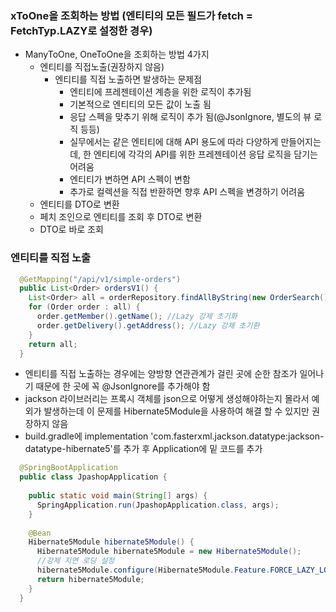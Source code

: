 ### xToOne을 조회하는 방법 (엔티티의 모든 필드가 fetch = FetchTyp.LAZY로 설정한 경우)
  - ManyToOne, OneToOne을 조회하는 방법 4가지
    - 엔티티를 직접노출(권장하지 않음)
      - 엔티티를 직접 노출하면 발생하는 문제점
        - 엔티티에 프레젠테이션 계층을 위한 로직이 추가됨
        - 기본적으로 엔티티의 모든 값이 노출 됨
        - 응답 스펙을 맞추기 위해 로직이 추가 됨(@JsonIgnore, 별도의 뷰 로직 등등)
        - 실무에서는 같은 엔티티에 대해 API 용도에 따라 다양하게 만들어지는데, 한 엔티티에 각각의 API를 위한 프레젠테이션 응답 로직을 담기는 어려움
        - 엔티티가 변하면 API 스펙이 변함
        - 추가로 컬렉션을 직접 반환하면 향후 API 스펙을 변경하기 어려움
    - 엔티티를 DTO로 변환
    - 페치 조인으로 엔티티를 조회 후 DTO로 변환
    - DTO로 바로 조회
    
### 엔티티를 직접 노출
  ```java
    @GetMapping("/api/v1/simple-orders")
    public List<Order> ordersV1() {
      List<Order> all = orderRepository.findAllByString(new OrderSearch());
      for (Order order : all) {
        order.getMember().getName(); //Lazy 강제 초기화
        order.getDelivery().getAddress(); //Lazy 강제 초기환 
      }
      return all; 
    }
  ```
  
  - 엔티티를 직접 노출하는 경우에는 양방향 연관관계가 걸린 곳에 순한 참조가 일어나기 때문에 한 곳에 꼭 @JsonIgnore를 추가해야 함
  - jackson 라이브러리는 프록시 객체를 json으로 어떻게 생성해야하는지 몰라서 예외가 발생하는데 이 문제를 Hibernate5Module을 사용하여 해결 할 수 있지만 권장하지 않음
  - build.gradle에 implementation 'com.fasterxml.jackson.datatype:jackson-datatype-hibernate5'를 추가 후 Application에 밑 코드를 추가
  ```java
    @SpringBootApplication
    public class JpashopApplication {
    
      public static void main(String[] args) {
        SpringApplication.run(JpashopApplication.class, args);
      }
    
      @Bean
      Hibernate5Module hibernate5Module() {
        Hibernate5Module hibernate5Module = new Hibernate5Module();
        //강제 지연 로딩 설정 
        hibernate5Module.configure(Hibernate5Module.Feature.FORCE_LAZY_LOADING, true);
        return hibernate5Module;
      }
    }
  ```
